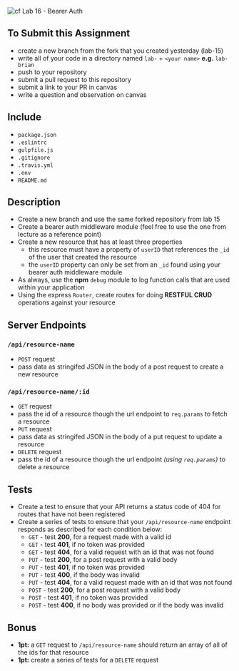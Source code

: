 ![cf](https://i.imgur.com/7v5ASc8.png) Lab 16 - Bearer Auth

## To Submit this Assignment
  * create a new branch from the fork that you created yesterday (lab-15)
  * write all of your code in a directory named `lab-` + `<your name>` **e.g.** `lab-brian`
  * push to your repository
  * submit a pull request to this repository
  * submit a link to your PR in canvas
  * write a question and observation on canvas

## Include
  * `package.json`
  * `.eslintrc`
  * `gulpfile.js`
  * `.gitignore`
  * `.travis.yml`
  * `.env`
  * `README.md`

## Description
  * Create a new branch and use the same forked repository from lab 15
  * Create a bearer auth middleware module (feel free to use the one from lecture as a reference point)
  * Create a new resource that has at least three properties
    * this resource must have a property of `userID` that references the `_id` of the user that created the resource
    * the `userID` property can only be set from an `_id` found using your bearer auth middleware module
  * As always, use the **npm** `debug` module to log function calls that are used within your application
  * Using the express `Router`, create routes for doing **RESTFUL CRUD** operations against your resource

## Server Endpoints
### `/api/resource-name`
* `POST` request
 * pass data as stringifed JSON in the body of a post request to create a new resource

### `/api/resource-name/:id`
* `GET` request
 * pass the id of a resource though the url endpoint to `req.params` to fetch a resource   
* `PUT` request
 * pass data as stringifed JSON in the body of a put request to update a resource
* `DELETE` request
 * pass the id of a resource though the url endpoint *(using `req.params`)* to delete a resource   

## Tests
* Create a test to ensure that your API returns a status code of 404 for routes that have not been registered
* Create a series of tests to ensure that your `/api/resource-name` endpoint responds as described for each condition below:
  * `GET` - test **200**, for a request made with a valid id
  * `GET` - test **401**, if no token was provided
  * `GET` - test **404**, for a valid request with an id that was not found
  * `PUT` - test **200**, for a post request with a valid body
  * `PUT` - test **401**, if no token was provided
  * `PUT` - test **400**, if the body was invalid
  * `PUT` - test **404**, for a valid request made with an id that was not found
  * `POST` - test **200**, for a post request with a valid body
  * `POST` - test **401**, if no token was provided
  * `POST` - test **400**, if no body was provided or if the body was invalid

## Bonus
* **1pt:** a `GET` request to `/api/resource-name` should return an array of all of the ids for that resource
* **1pt:** create a series of tests for a `DELETE` request
